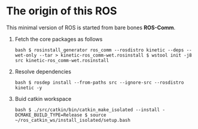 # The origin of this ROS
This minimal version of ROS is started from bare bones **ROS-Comm**.

1. Fetch the core packages as follows

   `bash
   $ rosinstall_generator ros_comm --rosdistro kinetic --deps --wet-only --tar > kinetic-ros_comm-wet.rosinstall
   $ wstool init -j8 src kinetic-ros_comm-wet.rosinstall
   `

1. Resolve dependencies

   `bash
   $ rosdep install --from-paths src --ignore-src --rosdistro kinetic -y
   `

1. Buid catkin workspace

   `bash
   $ ./src/catkin/bin/catkin_make_isolated --install -DCMAKE_BUILD_TYPE=Release
   $ source ~/ros_catkin_ws/install_isolated/setup.bash
   `
